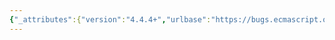 ```yaml
---
{"_attributes":{"version":"4.4.4+","urlbase":"https://bugs.ecmascript.org/","maintainer":"dherman@mozilla.com"},"bug":{"bug_id":586,"creation_ts":"2012-07-22 23:46:00 -0700","short_desc":"11.2.4: \"concete\"","delta_ts":"2012-09-28 12:24:02 -0700","product":"Draft for 6th Edition","component":"editorial issue","version":"Rev 9: July 8, 2012 Draft","rep_platform":"All","op_sys":"All","bug_status":"RESOLVED","resolution":"FIXED","priority":"Normal","bug_severity":"minor","everconfirmed":true,"reporter":{"uid":"jmdyck","name":"Michael Dyck"},"assigned_to":{"uid":"allen","name":"Allen Wirfs-Brock"},"long_desc":[{"commentid":1380,"comment_count":0,"who":{"uid":"jmdyck","name":"Michael Dyck"},"bug_when":"2012-07-22 23:46:52 -0700","thetext":"In 11.2.4 \"The super Keyword\",\nunder \"Runtime Semantics: Evaluation\",\nrule 3 step 6 says:\n    Let propertyKey be the result of calling\n    the GetMethodName concete method of env.\n\nChange \"concete\" to \"concrete\".\n\nAlso, 'env' is in upright font. Change to italic font."},{"commentid":1449,"comment_count":1,"who":{"uid":"allen","name":"Allen Wirfs-Brock"},"bug_when":"2012-08-13 16:22:44 -0700","thetext":"corrected in editor's draft"},{"commentid":1655,"comment_count":2,"who":{"uid":"allen","name":"Allen Wirfs-Brock"},"bug_when":"2012-09-28 12:24:02 -0700","thetext":"fixed in rev10, Sept. 27 2012 draft"}]}}
---
```

